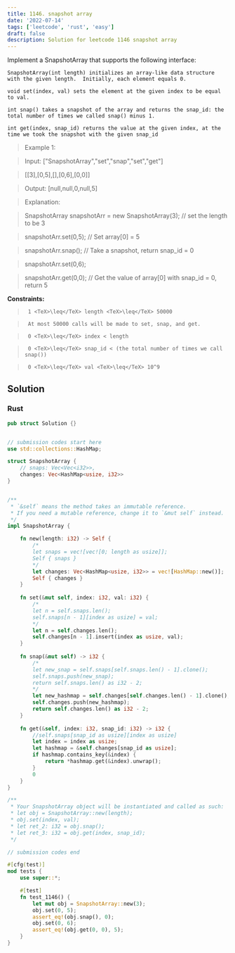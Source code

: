 ```yaml
---
title: 1146. snapshot array
date: '2022-07-14'
tags: ['leetcode', 'rust', 'easy']
draft: false
description: Solution for leetcode 1146 snapshot array
---
```


 

  Implement a SnapshotArray that supports the following interface:

  

  

  	SnapshotArray(int length) initializes an array-like data structure with the given length.  Initially, each element equals 0.

  	void set(index, val) sets the element at the given index to be equal to val.

  	int snap() takes a snapshot of the array and returns the snap_id: the total number of times we called snap() minus 1.

  	int get(index, snap_id) returns the value at the given index, at the time we took the snapshot with the given snap_id

  

  

   

 >   Example 1:

  

  

 >   Input: ["SnapshotArray","set","snap","set","get"]

 >   [[3],[0,5],[],[0,6],[0,0]]

 >   Output: [null,null,0,null,5]

 >   Explanation: 

 >   SnapshotArray snapshotArr <TeX>=</TeX> new SnapshotArray(3); // set the length to be 3

 >   snapshotArr.set(0,5);  // Set array[0] <TeX>=</TeX> 5

 >   snapshotArr.snap();  // Take a snapshot, return snap_id <TeX>=</TeX> 0

 >   snapshotArr.set(0,6);

 >   snapshotArr.get(0,0);  // Get the value of array[0] with snap_id <TeX>=</TeX> 0, return 5

  

   

  **Constraints:**

  

  

 >   	1 <TeX>\leq</TeX> length <TeX>\leq</TeX> 50000

 >   	At most 50000 calls will be made to set, snap, and get.

 >   	0 <TeX>\leq</TeX> index < length

 >   	0 <TeX>\leq</TeX> snap_id < (the total number of times we call snap())

 >   	0 <TeX>\leq</TeX> val <TeX>\leq</TeX> 10^9


## Solution
### Rust
```rust
pub struct Solution {}


// submission codes start here
use std::collections::HashMap;

struct SnapshotArray {
    // snaps: Vec<Vec<i32>>,
    changes: Vec<HashMap<usize, i32>>
}


/** 
 * `&self` means the method takes an immutable reference.
 * If you need a mutable reference, change it to `&mut self` instead.
 */
impl SnapshotArray {

    fn new(length: i32) -> Self {
        /*
        let snaps = vec![vec![0; length as usize]];
        Self { snaps }
        */
        let changes: Vec<HashMap<usize, i32>> = vec![HashMap::new()];
        Self { changes }
    }
    
    fn set(&mut self, index: i32, val: i32) {
        /*
        let n = self.snaps.len();
        self.snaps[n - 1][index as usize] = val;
        */
        let n = self.changes.len();
        self.changes[n - 1].insert(index as usize, val);
    }
    
    fn snap(&mut self) -> i32 {
        /*
        let new_snap = self.snaps[self.snaps.len() - 1].clone();
        self.snaps.push(new_snap);
        return self.snaps.len() as i32 - 2;
        */
        let new_hashmap = self.changes[self.changes.len() - 1].clone();
        self.changes.push(new_hashmap);
        return self.changes.len() as i32 - 2;
    }
    
    fn get(&self, index: i32, snap_id: i32) -> i32 {
        //self.snaps[snap_id as usize][index as usize]   
        let index = index as usize;
        let hashmap = &self.changes[snap_id as usize];
        if hashmap.contains_key(&index) {
            return *hashmap.get(&index).unwrap();
        }
        0
    }
}

/**
 * Your SnapshotArray object will be instantiated and called as such:
 * let obj = SnapshotArray::new(length);
 * obj.set(index, val);
 * let ret_2: i32 = obj.snap();
 * let ret_3: i32 = obj.get(index, snap_id);
 */

// submission codes end

#[cfg(test)]
mod tests {
    use super::*;

    #[test]
    fn test_1146() {
        let mut obj = SnapshotArray::new(3);
        obj.set(0, 5);
        assert_eq!(obj.snap(), 0);
        obj.set(0, 6);
        assert_eq!(obj.get(0, 0), 5);
    }
}

```
